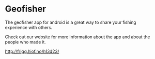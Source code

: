 Geofisher
=========

The geofisher app for android is a great way to share your fishing experience with others.

Check out our website for more information about the app and about the people who made it. 

http://frigg.hiof.no/h13d23/
